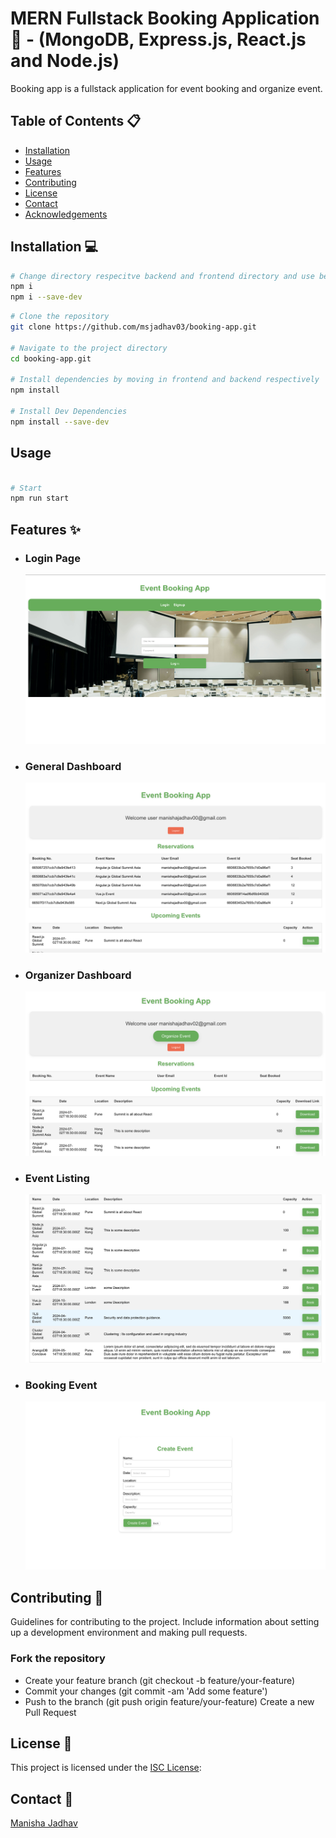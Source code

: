 # MERN Fullstack Booking Application 🦕 - (MongoDB, Express.js, React.js and Node.js)

Booking app is a fullstack application for event booking and organize event.

## Table of Contents 📋

- [Installation](#installation)
- [Usage](#usage)
- [Features](#features)
- [Contributing](#contributing)
- [License](#license)
- [Contact](#contact)
- [Acknowledgements](#acknowledgements)

## Installation 💻

```sh
# Change directory respecitve backend and frontend directory and use below commands
npm i
npm i --save-dev

```

```sh
# Clone the repository
git clone https://github.com/msjadhav03/booking-app.git

# Navigate to the project directory
cd booking-app.git

# Install dependencies by moving in frontend and backend respectively
npm install

# Install Dev Dependencies
npm install --save-dev

```

## Usage

```sh

# Start
npm run start

```

## Features ✨

- ### Login Page

  ![Main Image](./asset/main.png)

- ### General Dashboard

  ![General Dashboard](./asset/general_user.png)

- ### Organizer Dashboard

  ![Organizer Dashboard](./asset/organizer.png)

- ### Event Listing

  ![Event Listing](./asset/events.png)

- ### Booking Event

  ![Booking Event](./asset/book_event.png)

## Contributing 🤝

Guidelines for contributing to the project. Include information about setting up a development environment and making pull requests.

### Fork the repository

- Create your feature branch (git checkout -b feature/your-feature)
- Commit your changes (git commit -am 'Add some feature')
- Push to the branch (git push origin feature/your-feature)
  Create a new Pull Request

## License 📄

This project is licensed under the [ISC License](https://opensource.org/licenses/ISC):

## Contact 📧

[Manisha Jadhav](https://github.com/m.s.jadhav03)

